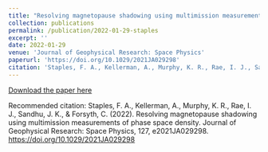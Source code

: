 ```yaml
---
title: "Resolving magnetopause shadowing using multimission measurements of phase space density"
collection: publications
permalink: /publication/2022-01-29-staples
excerpt: ''
date: 2022-01-29
venue: 'Journal of Geophysical Research: Space Physics'
paperurl: 'https://doi.org/10.1029/2021JA029298'
citation: 'Staples, F. A., Kellerman, A., Murphy, K. R., Rae, I. J., Sandhu, J. K., & Forsyth, C. (2022). Resolving magnetopause shadowing using multimission measurements of phase space density. Journal of Geophysical Research: Space Physics, 127, e2021JA029298. https://doi.org/10.1029/2021JA029298'
---
```



[Download the paper here](https://agupubs.onlinelibrary.wiley.com/action/showCitFormats?doi=10.1029%2F2021JA029298)

Recommended citation: Staples, F. A., Kellerman, A., Murphy, K. R., Rae, I. J., Sandhu, J. K., & Forsyth, C. (2022). Resolving magnetopause shadowing using multimission measurements of phase space density. Journal of Geophysical Research: Space Physics, 127, e2021JA029298. https://doi.org/10.1029/2021JA029298
